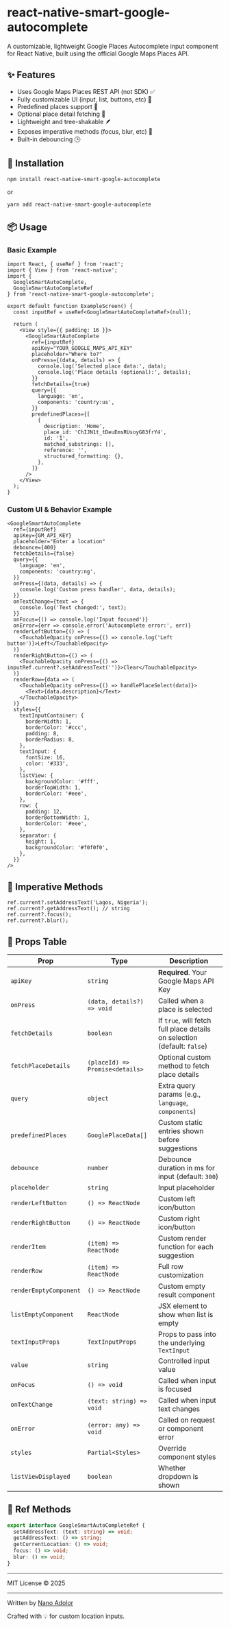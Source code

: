 # react-native-smart-google-autocomplete

A customizable, lightweight Google Places Autocomplete input component for React Native, built using the official Google Maps Places API.

## ✨ Features

- Uses Google Maps Places REST API (not SDK) ✅
- Fully customizable UI (input, list, buttons, etc) 🎨
- Predefined places support 📍
- Optional place detail fetching 📌
- Lightweight and tree-shakable 🪶
- Exposes imperative methods (focus, blur, etc) 🧠
- Built-in debouncing 🕒

## 🚀 Installation

```bash
npm install react-native-smart-google-autocomplete
```

or

```bash
yarn add react-native-smart-google-autocomplete
```

## 📦 Usage

### Basic Example

```tsx
import React, { useRef } from 'react';
import { View } from 'react-native';
import {
  GoogleSmartAutoComplete,
  GoogleSmartAutoCompleteRef
} from 'react-native-smart-google-autocomplete';

export default function ExampleScreen() {
  const inputRef = useRef<GoogleSmartAutoCompleteRef>(null);

  return (
    <View style={{ padding: 16 }}>
      <GoogleSmartAutoComplete
        ref={inputRef}
        apiKey="YOUR_GOOGLE_MAPS_API_KEY"
        placeholder="Where to?"
        onPress={(data, details) => {
          console.log('Selected place data:', data);
          console.log('Place details (optional):', details);
        }}
        fetchDetails={true}
        query={{
          language: 'en',
          components: 'country:us',
        }}
        predefinedPlaces={[
          {
            description: 'Home',
            place_id: 'ChIJN1t_tDeuEmsRUsoyG83frY4',
            id: '1',
            matched_substrings: [],
            reference: '',
            structured_formatting: {},
          },
        ]}
      />
    </View>
  );
}
```

### Custom UI & Behavior Example

```tsx
<GoogleSmartAutoComplete
  ref={inputRef}
  apiKey={GM_API_KEY}
  placeholder="Enter a location"
  debounce={400}
  fetchDetails={false}
  query={{
    language: 'en',
    components: 'country:ng',
  }}
  onPress={(data, details) => {
    console.log('Custom press handler', data, details);
  }}
  onTextChange={text => {
    console.log('Text changed:', text);
  }}
  onFocus={() => console.log('Input focused')}
  onError={err => console.error('Autocomplete error:', err)}
  renderLeftButton={() => (
    <TouchableOpacity onPress={() => console.log('Left button')}>Left</TouchableOpacity>
  )}
  renderRightButton={() => (
    <TouchableOpacity onPress={() => inputRef.current?.setAddressText('')}>Clear</TouchableOpacity>
  )}
  renderRow={data => (
    <TouchableOpacity onPress={() => handlePlaceSelect(data)}>
      <Text>{data.description}</Text>
    </TouchableOpacity>
  )}
  styles={{
    textInputContainer: {
      borderWidth: 1,
      borderColor: '#ccc',
      padding: 8,
      borderRadius: 8,
    },
    textInput: {
      fontSize: 16,
      color: '#333',
    },
    listView: {
      backgroundColor: '#fff',
      borderTopWidth: 1,
      borderColor: '#eee',
    },
    row: {
      padding: 12,
      borderBottomWidth: 1,
      borderColor: '#eee',
    },
    separator: {
      height: 1,
      backgroundColor: '#f0f0f0',
    },
  }}
/>
```

## 🧠 Imperative Methods

```tsx
ref.current?.setAddressText('Lagos, Nigeria');
ref.current?.getAddressText(); // string
ref.current?.focus();
ref.current?.blur();
```

## 📘 Props Table

| Prop                       | Type                            | Description                                                              |
| -------------------------- | ------------------------------- | ------------------------------------------------------------------------ |
| `apiKey`                   | `string`                        | **Required**. Your Google Maps API Key                                   |
| `onPress`                  | `(data, details?) => void`      | Called when a place is selected                                          |
| `fetchDetails`             | `boolean`                       | If `true`, will fetch full place details on selection (default: `false`) |
| `fetchPlaceDetails`        | `(placeId) => Promise<details>` | Optional custom method to fetch place details                            |
| `query`                    | `object`                        | Extra query params (e.g., `language`, `components`)                      |
| `predefinedPlaces`         | `GooglePlaceData[]`             | Custom static entries shown before suggestions                           |
| `debounce`                 | `number`                        | Debounce duration in ms for input (default: `300`)                       |
| `placeholder`              | `string`                        | Input placeholder                                                        |
| `renderLeftButton`         | `() => ReactNode`               | Custom left icon/button                                                  |
| `renderRightButton`        | `() => ReactNode`               | Custom right icon/button                                                 |
| `renderItem`               | `(item) => ReactNode`           | Custom render function for each suggestion                               |
| `renderRow`                | `(item) => ReactNode`           | Full row customization                                                   |
| `renderEmptyComponent`     | `() => ReactNode`               | Custom empty result component                                            |
| `listEmptyComponent`       | `ReactNode`                     | JSX element to show when list is empty                                   |
| `textInputProps`           | `TextInputProps`                | Props to pass into the underlying `TextInput`                            |
| `value`                    | `string`                        | Controlled input value                                                   |
| `onFocus`                  | `() => void`                    | Called when input is focused                                             |
| `onTextChange`             | `(text: string) => void`        | Called when input text changes                                           |
| `onError`                  | `(error: any) => void`          | Called on request or component error                                     |
| `styles`                   | `Partial<Styles>`               | Override component styles                                                |
| `listViewDisplayed`        | `boolean`                       | Whether dropdown is shown                                                |


## 🔧 Ref Methods

```ts
export interface GoogleSmartAutoCompleteRef {
  setAddressText: (text: string) => void;
  getAddressText: () => string;
  getCurrentLocation: () => void;
  focus: () => void;
  blur: () => void;
}
```

---

MIT License © 2025

---

Written by [Nano Adolor](https://x.com/nano_adolor)


Crafted with 💡 for custom location inputs.
